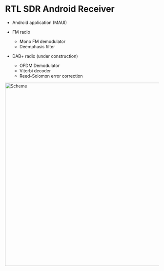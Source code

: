 # RTL SDR Android Receiver

- Android application (MAUI) 

- FM radio
  - Mono FM demodulator 
  - Deemphasis filter
  
- DAB+ radio (under construction)
  - OFDM Demodulator
  - Viterbi decoder
  - Reed–Solomon error correction


<img src="https://raw.github.com/petrj/RTL-SDR-Receiver/master/DABScheme.png" width="600" alt="Scheme"/>